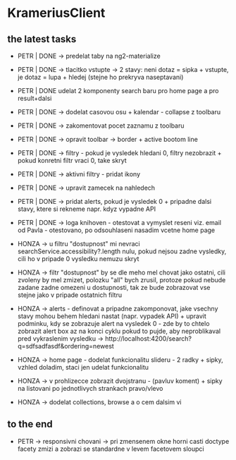 # KrameriusClient

## the latest tasks
- PETR | DONE -> predelat taby na ng2-materialize
- PETR | DONE -> tlacitko vstupte -> 2 stavy: neni dotaz = sipka + vstupte, je dotaz = lupa + hledej (stejne ho prekryva                        naseptavani)
- PETR | DONE udelat 2 komponenty search baru pro home page a pro result+dalsi
- PETR | DONE -> dodelat casovou osu + kalendar - collapse z toolbaru
- PETR | DONE -> zakomentovat pocet zaznamu z toolbaru
- PETR | DONE -> opravit toolbar -> border + active bootom line
- PETR | DONE -> filtry - pokud je vysledek hledani 0, filtry nezobrazit + pokud konretni filtr vraci 0, take skryt
- PETR | DONE -> aktivni filtry - pridat ikony
- PETR | DONE -> upravit zamecek na nahledech
- PETR | DONE -> pridat alerts, pokud je vysledek 0 + pripadne dalsi stavy, ktere si rekneme napr. kdyz vypadne API
- PETR | DONE -> loga knihoven - otestovat a vymyslet reseni viz. email od Pavla - otestovano, po odsouhlaseni nasadim vcetne                    home page

- HONZA -> u filtru "dostupnost" mi nevraci searchService.accessibility?.length nulu, pokud nejsou zadne vysledky, cili ho v              pripade 0 vysledku nemuzu skryt
- HONZA -> filtr "dostupnost" by se dle meho mel chovat jako ostatni, cili zvoleny by mel zmizet, polozku "all" bych zrusil,              protoze pokud nebude zadane zadne omezeni u dostupnosti, tak ze bude zobrazovat vse stejne jako v pripade ostatnich            filtru
- HONZA -> alerts - definovat a pripadne zakomponovat, jake vsechny stavy mohou behem hledani nastat (napr. vypadek API) +                upravit podminku, kdy se zobrazuje alert na vysledek 0 - zde by to chtelo zobrazit alert box az na konci cyklu pokud            to pujde, aby neproblikaval pred vykraslenim vysledku -> http://localhost:4200/search?q=sdfsadfasdf&ordering=newest
- HONZA -> home page - dodelat funkcionalitu slideru - 2 radky + sipky, vzhled doladim, staci jen udelat funkcionalitu
- HONZA -> v prohlizecce zobrazit dvojstranu - (pavluv koment) + sipky na listovani po jednotlivych strankach pravo/vlevo
- HONZA -> dodelat collections, browse a o cem dalsim vi

## to the end
- PETR -> responsivni chovani -> pri zmensenem okne horni casti doctype facety zmizi a zobrazi se standardne v levem facetovem sloupci
